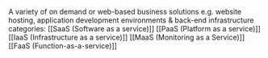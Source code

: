 A variety of on demand or web-based business solutions e.g. website hosting, application development environments & back-end infrastructure
categories:
[[SaaS (Software as a service)]]
[[PaaS (Platform as a service)]]
[[IaaS (Infrastructure as a service)]]
[[MaaS (Monitoring as a Service)]]
[[FaaS (Function-as-a-service)]]
